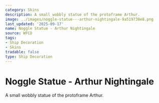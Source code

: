 ```yaml
---
category: Skins
description: A small wobbly statue of the protoframe Arthur.
image: ../images/noggle-statue---arthur-nightingale-9a519738e8.png
last_updated: '2025-09-17'
name: Noggle Statue - Arthur Nightingale
source: WFCD
tags:
- Ship Decoration
- Skins
tradable: false
type: Ship Decoration
---
```


# Noggle Statue - Arthur Nightingale

A small wobbly statue of the protoframe Arthur.

